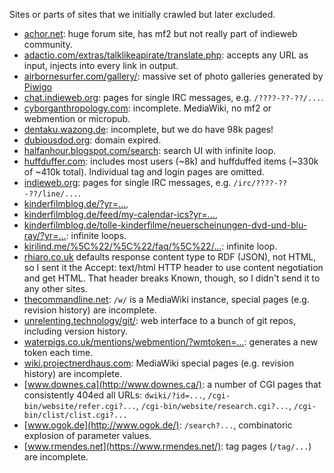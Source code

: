 Sites or parts of sites that we initially crawled but later excluded.

* [achor.net](http://achor.net/): huge forum site, has mf2 but not really part of indieweb community.
* [adactio.com/extras/talklikeapirate/translate.php](http://adactio.com/extras/talklikeapirate/): accepts any URL as input, injects into every link in output.
* [airbornesurfer.com/gallery/](http://airbornesurfer.com/gallery/): massive set of photo galleries generated by [Piwigo](http://piwigo.org)
* [chat.indieweb.org](https://chat.indieweb.org/): pages for single IRC messages, e.g. `/????-??-??/...`.
* [cyborganthropology.com](http://cyborganthropology.com/): incomplete. MediaWiki, no mf2 or webmention or micropub.
* [dentaku.wazong.de](https://dentaku.wazong.de/): incomplete, but we do have 98k pages!
* [dubiousdod.org](http://dubiousdod.org/): domain expired.
* [halfanhour.blogspot.com/search](http://halfanhour.blogspot.com/search): search UI with infinite loop.
* [huffduffer.com](https://huffduffer.com/): includes most users (~8k) and huffduffed items (~330k of ~410k total). Individual tag and login pages are omitted.
* [indieweb.org](https://indieweb.org/): pages for single IRC messages, e.g. `/irc/????-??-??/line/...`.
* [kinderfilmblog.de/?yr=...](http://kinderfilmblog.de/),
* [kinderfilmblog.de/feed/my-calendar-ics?yr=...](http://kinderfilmblog.de/feed/my-calendar-ics),
* [kinderfilmblog.de/tolle-kinderfilme/neuerscheinungen-dvd-und-blu-ray/?yr=...](http://kinderfilmblog.de/tolle-kinderfilme/neuerscheinungen-dvd-und-blu-ray/): infinite loops.
* [kirilind.me/%5C%22/%5C%22/faq/%5C%22/...](http://kirilind.me/%5C%22/%5C%22/faq/%5C%22/): infinite loop.
* [rhiaro.co.uk](http://rhiaro.co.uk/) defaults response content type to RDF (JSON), not HTML, so I sent it the Accept: text/html HTTP header to use content negotiation and get HTML. That header breaks Known, though, so I didn't send it to any other sites.
* [thecommandline.net](http://thecommandline.net/): `/w/` is a MediaWiki instance, special pages (e.g. revision history) are incomplete.
* [unrelenting.technology/git/](https://unrelenting.technology/git/): web interface to a bunch of git repos, including version history.
* [waterpigs.co.uk/mentions/webmention/?wmtoken=...](https://waterpigs.co.uk/mentions/webmention/): generates a new token each time.
* [wiki.projectnerdhaus.com](http://wiki.projectnerdhaus.com/): MediaWiki special pages (e.g. revision history) are incomplete.
* [www.downes.ca](http://www.downes.ca/): a number of CGI pages that consistently 404ed all URLs: `dwiki/?id=...`, `/cgi-bin/website/refer.cgi?...`, `/cgi-bin/website/research.cgi?...`, `/cgi-bin/clist/clist.cgi?...`
* [www.ogok.de](http://www.ogok.de/): `/search?...`, combinatoric explosion of parameter values.
* [www.rmendes.net](https://www.rmendes.net/): tag pages (`/tag/...`) are incomplete.
